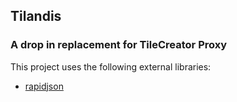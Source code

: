 ## Tilandis
### A drop in replacement for TileCreator Proxy

This project uses the following external libraries:
 * [rapidjson](https://github.com/miloyip/rapidjson)